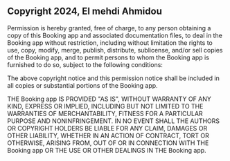 ## Copyright 2024, El mehdi Ahmidou

Permission is hereby granted, free of charge, to any person obtaining a copy of this Booking app and associated documentation files, to deal in the Booking app without restriction, including without limitation the rights to use, copy, modify, merge, publish, distribute, sublicense, and/or sell copies of the Booking app, and to permit persons to whom the Booking app is furnished to do so, subject to the following conditions:

The above copyright notice and this permission notice shall be included in all copies or substantial portions of the Booking app.

THE Booking app IS PROVIDED "AS IS", WITHOUT WARRANTY OF ANY KIND, EXPRESS OR IMPLIED, INCLUDING BUT NOT LIMITED TO THE WARRANTIES OF MERCHANTABILITY, FITNESS FOR A PARTICULAR PURPOSE AND NONINFRINGEMENT. IN NO EVENT SHALL THE AUTHORS OR COPYRIGHT HOLDERS BE LIABLE FOR ANY CLAIM, DAMAGES OR OTHER LIABILITY, WHETHER IN AN ACTION OF CONTRACT, TORT OR OTHERWISE, ARISING FROM, OUT OF OR IN CONNECTION WITH THE Booking app OR THE USE OR OTHER DEALINGS IN THE Booking app.
